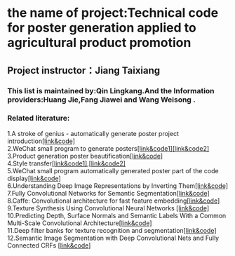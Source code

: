 # the name of project:Technical code for poster generation applied to agricultural product promotion
## Project instructor：Jiang Taixiang 
### This list is maintained by:Qin Lingkang.And the Information providers:Huang Jie,Fang Jiawei and Wang Weisong .

### Related literature:
1.A stroke of genius - automatically generate poster project introduction[[link&code]](https://github.com/lgb020/Ai-poster-generation)</br> 
2.WeChat small program to generate posters[[link&code1]](https://github.com/wpmee-plugins/nicetheme-module-bigger-share/blob/965cbc171d595b914f6c222b7baaa554f27c0b78/conf/group_5c6fc11feb1d4.json )[[link&code2]](https://github.com/Avner-Wang/WeChat_mini_project/blob/1cce71c7092e2ff1aea9ff212f6b2ec97fde69fb/wyp-mini/kuzu-lovemyhome/pages/recruit/userChoose.wxml )</br>
3.Product generation poster beautification[[link&code]](https://github.com/mandykwokk/SevenSevenMall/commit/47d56787aa21c69ee33c6c31e5fa659e75656111)</br>
4.Style transfer[[link&code1]](https://blog.csdn.net/czp_374/article/details/81185603?ops_request_misc=%257B%2522request%255Fid%2522%253A%2522161787187016780366589170%2522%252C%2522scm%2522%253A%252220140713.130102334..%2522%257D&request_id=161787187016780366589170&biz_id=0&utm_medium=distribute.pc_search_result.none-task-blog-2~all~top_click~default-4-81185603.first_rank_v2_pc_rank_v29&utm_term=%E9%A3%8E%E6%A0%BC%E8%BF%81%E7%A7%BB),[[link&code2]](https://blog.csdn.net/qq_34470213/article/details/80793830)</br> 
5.WeChat small program automatically generated poster part of the code display[[link&code]](https://blog.csdn.net/wh13267207590/article/details/80761632)</br> 
6.Understanding Deep Image Representations by Inverting Them[[link&code]](https://github.com/aravindhm/deep-goggle.git)</br> 
7.Fully Convolutional Networks for Semantic Segmentation[[link&code]](https://github.com/shekkizh/FCN.tensorflow.g)</br> 
8.Caffe: Convolutional architecture for fast feature embedding[[link&code]](https://github.com/Geekrick88/ofxCaffe.git)</br> 
9.Texture Synthesis Using Convolutional Neural Networks [[link&code]](https://github.com/mohamedkeid/Texture-Synthesis.git)</br> 
10.Predicting Depth, Surface Normals and Semantic Labels With a Common Multi-Scale Convolutional Architecture[[link&code]](https://github.com/Rostifar/NYUDepthNet.git)</br> 
11.Deep filter banks for texture recognition and segmentation[[link&code]](https://github.com/mcimpoi/deep-fbanks.git)</br>
12.Semantic Image Segmentation with Deep Convolutional Nets and Fully Connected CRFs [[link&code]](https://github.com/wangleihitcs/DeepLab-V1-PyTorch.git)</br> 
